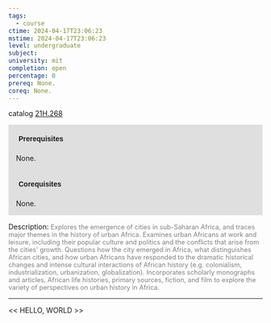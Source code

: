 ```yaml
---
tags:
  - course
ctime: 2024-04-17T23:06:23
mstime: 2024-04-17T23:06:23
level: undergraduate
subject: 
university: mit
completion: open
percentage: 0
prereq: None.
coreq: None.
---
```


catalog [21H.268](http://student.mit.edu/catalog/m21Ha.html#21H.268)

<span style="display: block; padding: 15px; background-color: rgb(100, 100, 100, 0.2);"><font id="m_prereq2357_0" style="display: block; font-family: Arial, sans-serif; font-weight: bold; padding: 5px">Prerequisites</font><br><span id="prereq2357_0">None.</span></span>
<span style="display: block; padding: 15px; background-color: rgb(100, 100, 100, 0.2);"><font id="m_coreq2357_0" style="display: block; font-family: Arial, sans-serif; font-weight: bold; padding: 5px">Corequisites</font><br><span id="coreq2357_0">None.</span></span>

<font style="">Description:</font>
<font style="color: grey; font-size: 0.8rem;">Explores the emergence of cities in sub-Saharan Africa, and traces major themes in the history of urban Africa. Examines urban Africans at work and leisure, including their popular culture and politics and the conflicts that arise from the cities' growth. Questions how the city emerged in Africa, what distinguishes African cities, and how urban Africans have responded to the dramatic historical changes and intense cultural interactions of African history (e.g. colonialism, industrialization, urbanization, globalization). Incorporates scholarly monographs and articles, African life histories, primary sources, fiction, and film to explore the variety of perspectives on urban history in Africa.</font>



---

<< HELLO, WORLD >>
